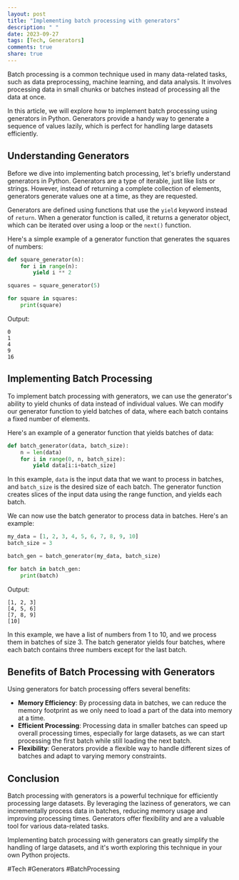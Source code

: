 ```yaml
---
layout: post
title: "Implementing batch processing with generators"
description: " "
date: 2023-09-27
tags: [Tech, Generators]
comments: true
share: true
---
```


Batch processing is a common technique used in many data-related tasks, such as data preprocessing, machine learning, and data analysis. It involves processing data in small chunks or batches instead of processing all the data at once. 

In this article, we will explore how to implement batch processing using generators in Python. Generators provide a handy way to generate a sequence of values lazily, which is perfect for handling large datasets efficiently.

## Understanding Generators

Before we dive into implementing batch processing, let's briefly understand generators in Python. Generators are a type of iterable, just like lists or strings. However, instead of returning a complete collection of elements, generators generate values one at a time, as they are requested.

Generators are defined using functions that use the `yield` keyword instead of `return`. When a generator function is called, it returns a generator object, which can be iterated over using a loop or the `next()` function.

Here's a simple example of a generator function that generates the squares of numbers:

```python
def square_generator(n):
    for i in range(n):
        yield i ** 2

squares = square_generator(5)

for square in squares:
    print(square)
```

Output:
```
0
1
4
9
16
```

## Implementing Batch Processing

To implement batch processing with generators, we can use the generator's ability to yield chunks of data instead of individual values. We can modify our generator function to yield batches of data, where each batch contains a fixed number of elements.

Here's an example of a generator function that yields batches of data:

```python
def batch_generator(data, batch_size):
    n = len(data)
    for i in range(0, n, batch_size):
        yield data[i:i+batch_size]
```

In this example, `data` is the input data that we want to process in batches, and `batch_size` is the desired size of each batch. The generator function creates slices of the input data using the range function, and yields each batch.

We can now use the batch generator to process data in batches. Here's an example:

```python
my_data = [1, 2, 3, 4, 5, 6, 7, 8, 9, 10]
batch_size = 3

batch_gen = batch_generator(my_data, batch_size)

for batch in batch_gen:
    print(batch)
```

Output:
```
[1, 2, 3]
[4, 5, 6]
[7, 8, 9]
[10]
```

In this example, we have a list of numbers from 1 to 10, and we process them in batches of size 3. The batch generator yields four batches, where each batch contains three numbers except for the last batch.

## Benefits of Batch Processing with Generators

Using generators for batch processing offers several benefits:

- **Memory Efficiency**: By processing data in batches, we can reduce the memory footprint as we only need to load a part of the data into memory at a time.
- **Efficient Processing**: Processing data in smaller batches can speed up overall processing times, especially for large datasets, as we can start processing the first batch while still loading the next batch.
- **Flexibility**: Generators provide a flexible way to handle different sizes of batches and adapt to varying memory constraints.

## Conclusion

Batch processing with generators is a powerful technique for efficiently processing large datasets. By leveraging the laziness of generators, we can incrementally process data in batches, reducing memory usage and improving processing times. Generators offer flexibility and are a valuable tool for various data-related tasks.

Implementing batch processing with generators can greatly simplify the handling of large datasets, and it's worth exploring this technique in your own Python projects.

#Tech #Generators #BatchProcessing